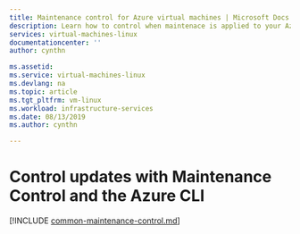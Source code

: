 ```yaml
---
title: Maintenance control for Azure virtual machines | Microsoft Docs
description: Learn how to control when maintenace is applied to your Azure VMs using Maintenance Control.
services: virtual-machines-linux
documentationcenter: ''
author: cynthn

ms.assetid: 
ms.service: virtual-machines-linux
ms.devlang: na
ms.topic: article
ms.tgt_pltfrm: vm-linux
ms.workload: infrastructure-services
ms.date: 08/13/2019
ms.author: cynthn

---
```


# Control updates with Maintenance Control and the Azure CLI


[!INCLUDE [common-maintenance-control.md](../common-maintenance-control.md)]